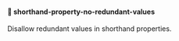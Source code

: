#### 📍 shorthand-property-no-redundant-values
    
Disallow redundant values in shorthand properties.